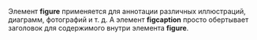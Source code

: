 Элемент **figure** применяется для аннотации различных иллюстраций, диаграмм, фотографий и т. д. А элемент **figcaption** просто обертывает заголовок для содержимого внутри элемента **figure**.
